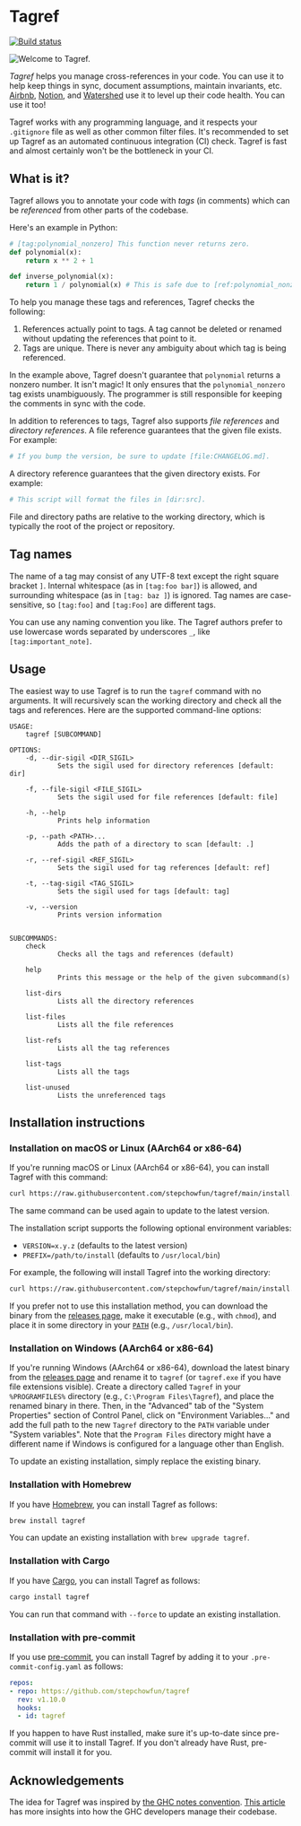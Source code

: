 # Tagref

[![Build status](https://github.com/stepchowfun/tagref/actions/workflows/ci.yml/badge.svg?branch=main)](https://github.com/stepchowfun/tagref/actions?query=branch%3Amain)

![Welcome to Tagref.](https://raw.githubusercontent.com/stepchowfun/tagref/main/tagref.svg?sanitize=true)

*Tagref* helps you manage cross-references in your code. You can use it to help keep things in sync, document assumptions, maintain invariants, etc. [Airbnb](https://www.airbnb.com/), [Notion](https://www.notion.so/), and [Watershed](https://watershed.com/) use it to level up their code health. You can use it too!

Tagref works with any programming language, and it respects your `.gitignore` file as well as other common filter files. It's recommended to set up Tagref as an automated continuous integration (CI) check. Tagref is fast and almost certainly won't be the bottleneck in your CI.

## What is it?

Tagref allows you to annotate your code with *tags* (in comments) which can be *referenced* from other parts of the codebase.

Here's an example in Python:

```python
# [tag:polynomial_nonzero] This function never returns zero.
def polynomial(x):
    return x ** 2 + 1

def inverse_polynomial(x):
    return 1 / polynomial(x) # This is safe due to [ref:polynomial_nonzero].
```

To help you manage these tags and references, Tagref checks the following:

1. References actually point to tags. A tag cannot be deleted or renamed without updating the references that point to it.
2. Tags are unique. There is never any ambiguity about which tag is being referenced.

In the example above, Tagref doesn't guarantee that `polynomial` returns a nonzero number. It isn't magic! It only ensures that the `polynomial_nonzero` tag exists unambiguously. The programmer is still responsible for keeping the comments in sync with the code.

In addition to references to tags, Tagref also supports *file references* and *directory references*. A file reference guarantees that the given file exists. For example:

```python
# If you bump the version, be sure to update [file:CHANGELOG.md].
```

A directory reference guarantees that the given directory exists. For example:

```python
# This script will format the files in [dir:src].
```

File and directory paths are relative to the working directory, which is typically the root of the project or repository.

## Tag names

The name of a tag may consist of any UTF-8 text except the right square bracket `]`. Internal whitespace (as in `[tag:foo bar]`) is allowed, and surrounding whitespace (as in `[tag: baz ]`) is ignored. Tag names are case-sensitive, so `[tag:foo]` and `[tag:Foo]` are different tags.

You can use any naming convention you like. The Tagref authors prefer to use lowercase words separated by underscores `_`, like `[tag:important_note]`.

## Usage

The easiest way to use Tagref is to run the `tagref` command with no arguments. It will recursively scan the working directory and check all the tags and references. Here are the supported command-line options:

```
USAGE:
    tagref [SUBCOMMAND]

OPTIONS:
    -d, --dir-sigil <DIR_SIGIL>
            Sets the sigil used for directory references [default: dir]

    -f, --file-sigil <FILE_SIGIL>
            Sets the sigil used for file references [default: file]

    -h, --help
            Prints help information

    -p, --path <PATH>...
            Adds the path of a directory to scan [default: .]

    -r, --ref-sigil <REF_SIGIL>
            Sets the sigil used for tag references [default: ref]

    -t, --tag-sigil <TAG_SIGIL>
            Sets the sigil used for tags [default: tag]

    -v, --version
            Prints version information


SUBCOMMANDS:
    check
            Checks all the tags and references (default)

    help
            Prints this message or the help of the given subcommand(s)

    list-dirs
            Lists all the directory references

    list-files
            Lists all the file references

    list-refs
            Lists all the tag references

    list-tags
            Lists all the tags

    list-unused
            Lists the unreferenced tags
```

## Installation instructions

### Installation on macOS or Linux (AArch64 or x86-64)

If you're running macOS or Linux (AArch64 or x86-64), you can install Tagref with this command:

```sh
curl https://raw.githubusercontent.com/stepchowfun/tagref/main/install.sh -LSfs | sh
```

The same command can be used again to update to the latest version.

The installation script supports the following optional environment variables:

- `VERSION=x.y.z` (defaults to the latest version)
- `PREFIX=/path/to/install` (defaults to `/usr/local/bin`)

For example, the following will install Tagref into the working directory:

```sh
curl https://raw.githubusercontent.com/stepchowfun/tagref/main/install.sh -LSfs | PREFIX=. sh
```

If you prefer not to use this installation method, you can download the binary from the [releases page](https://github.com/stepchowfun/tagref/releases), make it executable (e.g., with `chmod`), and place it in some directory in your [`PATH`](https://en.wikipedia.org/wiki/PATH_\(variable\)) (e.g., `/usr/local/bin`).

### Installation on Windows (AArch64 or x86-64)

If you're running Windows (AArch64 or x86-64), download the latest binary from the [releases page](https://github.com/stepchowfun/tagref/releases) and rename it to `tagref` (or `tagref.exe` if you have file extensions visible). Create a directory called `Tagref` in your `%PROGRAMFILES%` directory (e.g., `C:\Program Files\Tagref`), and place the renamed binary in there. Then, in the "Advanced" tab of the "System Properties" section of Control Panel, click on "Environment Variables..." and add the full path to the new `Tagref` directory to the `PATH` variable under "System variables". Note that the `Program Files` directory might have a different name if Windows is configured for a language other than English.

To update an existing installation, simply replace the existing binary.

### Installation with Homebrew

If you have [Homebrew](https://brew.sh/), you can install Tagref as follows:

```sh
brew install tagref
```

You can update an existing installation with `brew upgrade tagref`.

### Installation with Cargo

If you have [Cargo](https://doc.rust-lang.org/cargo/), you can install Tagref as follows:

```sh
cargo install tagref
```

You can run that command with `--force` to update an existing installation.

### Installation with pre-commit

If you use [pre-commit](https://pre-commit.com/), you can install Tagref by adding it to your `.pre-commit-config.yaml` as follows:

```yaml
repos:
- repo: https://github.com/stepchowfun/tagref
  rev: v1.10.0
  hooks:
  - id: tagref
```

If you happen to have Rust installed, make sure it's up-to-date since pre-commit will use it to install Tagref. If you don't already have Rust, pre-commit will install it for you.

## Acknowledgements

The idea for Tagref was inspired by [the GHC notes convention](https://ghc.haskell.org/trac/ghc/wiki/Commentary/CodingStyle#Commentsinthesourcecode). [This article](http://www.aosabook.org/en/ghc.html) has more insights into how the GHC developers manage their codebase.
